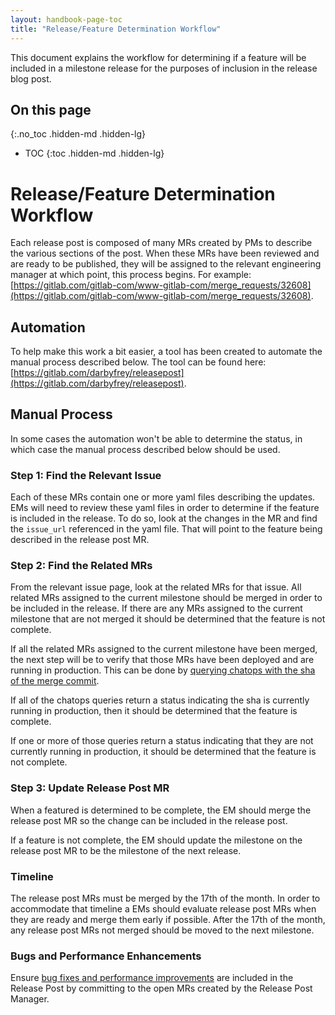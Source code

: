 ```yaml
---
layout: handbook-page-toc
title: "Release/Feature Determination Workflow"
---
```


This document explains the workflow for determining if a feature will be included in a milestone release for the purposes of inclusion in the release blog post.

## On this page
{:.no_toc .hidden-md .hidden-lg}

- TOC
{:toc .hidden-md .hidden-lg}

# Release/Feature Determination Workflow

Each release post is composed of many MRs created by PMs to describe the various sections of the post. When these MRs have been reviewed and are ready to be published, they will be assigned to the relevant engineering manager at which point, this process begins. For example: [https://gitlab.com/gitlab-com/www-gitlab-com/merge_requests/32608](https://gitlab.com/gitlab-com/www-gitlab-com/merge_requests/32608).

## Automation

To help make this work a bit easier, a tool has been created to automate the manual process described below. The tool can be found here: [https://gitlab.com/darbyfrey/releasepost](https://gitlab.com/darbyfrey/releasepost).

## Manual Process

In some cases the automation won't be able to determine the status, in which case the manual process described below should be used.


### Step 1: Find the Relevant Issue

Each of these MRs contain one or more yaml files describing the updates. EMs will need to review these yaml files in order to determine if the feature is included in the release. To do so, look at the changes in the MR and find the `issue_url` referenced in the yaml file. That will point to the feature being described in the release post MR.

### Step 2: Find the Related MRs

From the relevant issue page, look at the related MRs for that issue. All related MRs assigned to the current milestone should be merged in order to be included in the release. If there are any MRs assigned to the current milestone that are not merged it should be determined that the feature is not complete.

If all the related MRs assigned to the current milestone have been merged, the next step will be to verify that those MRs have been deployed and are running in production. This can be done by [querying chatops with the sha of the merge commit](/handbook/engineering/quality/quality-engineering/tips-and-tricks/#determine-if-a-change-has-been-deployed-to-an-environment-using-revision-sha).

If all of the chatops queries return a status indicating the sha is currently running in production, then it should be determined that the feature is complete.

If one or more of those queries return a status indicating that they are not currently running in production, it should be determined that the feature is not complete.

### Step 3: Update Release Post MR

When a featured is determined to be complete, the EM should merge the release post MR so the change can be included in the release post.

If a feature is not complete, the EM should update the milestone on the release post MR to be the milestone of the next release.

### Timeline

The release post MRs must be merged by the 17th of the month. In order to accommodate that timeline a EMs should evaluate release post MRs when they are ready and merge them early if possible. After the 17th of the month, any release post MRs not merged should be moved to the next milestone.

### Bugs and Performance Enhancements

Ensure [bug fixes and performance improvements](/handbook/marketing/blog/release-posts/#usability-improvements-performance-improvements-and-bug-fixes) are included in the Release Post by committing to the open MRs created by the Release Post Manager.

